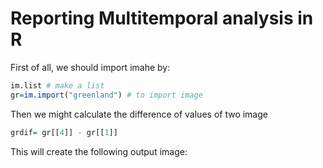 # Reporting Multitemporal analysis in R

First of all, we should import imahe by: 
``` r
im.list # make a list
gr=im.import("greenland") # to import image

```
Then we might calculate the difference of values of two image
``` r
grdif= gr[[4]] - gr[[1]]
```

This will create the following output image:
